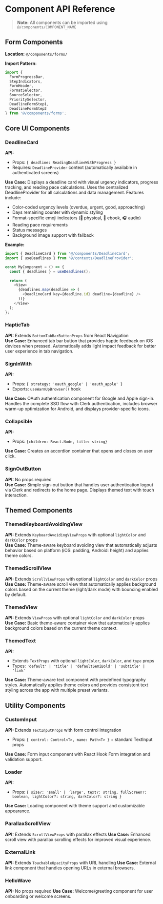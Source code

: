 # Component API Reference

> **Note:** All components can be imported using `@/components/COMPONENT_NAME`

## Form Components
**Location:** `@/components/forms/`

**Import Pattern:**
```typescript
import { 
  FormProgressBar, 
  StepIndicators, 
  FormHeader,
  FormatSelector,
  SourceSelector,
  PrioritySelector,
  DeadlineFormStep1,
  DeadlineFormStep2 
} from '@/components/forms';
```

## Core UI Components

### DeadlineCard
**API:**
- Props: `{ deadline: ReadingDeadlineWithProgress }`
- Requires: `DeadlineProvider` context (automatically available in authenticated screens)

**Use Case:** Displays a deadline card with visual urgency indicators, progress tracking, and reading pace calculations. Uses the centralized DeadlineProvider for all calculations and data management. Features include:
- Color-coded urgency levels (overdue, urgent, good, approaching)
- Days remaining counter with dynamic styling
- Format-specific emoji indicators (📖 physical, 📱 ebook, 🎧 audio)
- Reading pace requirements
- Status messages
- Background image support with fallback

**Example:**
```typescript
import { DeadlineCard } from '@/components/DeadlineCard';
import { useDeadlines } from '@/contexts/DeadlineProvider';

const MyComponent = () => {
  const { deadlines } = useDeadlines();
  
  return (
    <View>
      {deadlines.map(deadline => (
        <DeadlineCard key={deadline.id} deadline={deadline} />
      ))}
    </View>
  );
};
```

### HapticTab
**API:** Extends `BottomTabBarButtonProps` from React Navigation  
**Use Case:** Enhanced tab bar button that provides haptic feedback on iOS devices when pressed. Automatically adds light impact feedback for better user experience in tab navigation.

### SignInWith
**API:**
- Props: `{ strategy: 'oauth_google' | 'oauth_apple' }`
- Exports: `useWarmUpBrowser()` hook

**Use Case:** OAuth authentication component for Google and Apple sign-in. Handles the complete SSO flow with Clerk authentication, includes browser warm-up optimization for Android, and displays provider-specific icons.

### Collapsible
**API:**
- Props: `{children: React.Node, title: string}`

**Use Case:** Creates an accordion container that opens and closes on user click.

### SignOutButton
**API:** No props required  
**Use Case:** Simple sign-out button that handles user authentication logout via Clerk and redirects to the home page. Displays themed text with touch interaction.

## Themed Components

### ThemedKeyboardAvoidingView
**API:** Extends `KeyboardAvoidingViewProps` with optional `lightColor` and `darkColor` props  
**Use Case:** Theme-aware keyboard avoiding view that automatically adjusts behavior based on platform (iOS: padding, Android: height) and applies theme colors.

### ThemedScrollView
**API:** Extends `ScrollViewProps` with optional `lightColor` and `darkColor` props  
**Use Case:** Theme-aware scroll view that automatically applies background colors based on the current theme (light/dark mode) with bouncing enabled by default.

### ThemedView
**API:** Extends `ViewProps` with optional `lightColor` and `darkColor` props  
**Use Case:** Basic theme-aware container view that automatically applies background colors based on the current theme context.

### ThemedText
**API:**
- Extends `TextProps` with optional `lightColor`, `darkColor`, and `type` props
- Types: `'default' | 'title' | 'defaultSemiBold' | 'subtitle' | 'link'`

**Use Case:** Theme-aware text component with predefined typography styles. Automatically applies theme colors and provides consistent text styling across the app with multiple preset variants.

## Utility Components

### CustomInput
**API:** Extends `TextInputProps` with form control integration
- Props: `{ control: Control<T>, name: Path<T> }` + standard TextInput props

**Use Case:** Form input component with React Hook Form integration and validation support.

### Loader
**API:**
- Props: `{ size?: 'small' | 'large', text?: string, fullScreen?: boolean, lightColor?: string, darkColor?: string }`

**Use Case:** Loading component with theme support and customizable appearance.

### ParallaxScrollView
**API:** Extends `ScrollViewProps` with parallax effects
**Use Case:** Enhanced scroll view with parallax scrolling effects for improved visual experience.

### ExternalLink
**API:** Extends `TouchableOpacityProps` with URL handling
**Use Case:** External link component that handles opening URLs in external browsers.

### HelloWave
**API:** No props required
**Use Case:** Welcome/greeting component for user onboarding or welcome screens. 